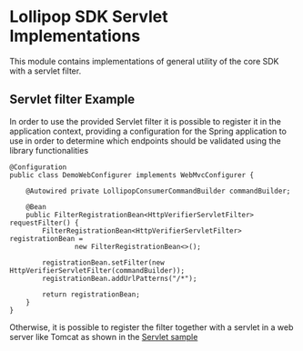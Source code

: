 # Lollipop SDK Servlet Implementations

This module contains implementations of general utility of the core SDK with a servlet filter.

## Servlet filter Example

In order to use the provided Servlet filter it is possible to register it in the application context, providing
a configuration for the Spring application to use in order to determine which endpoints should be validated using
the library functionalities

```
@Configuration
public class DemoWebConfigurer implements WebMvcConfigurer {

    @Autowired private LollipopConsumerCommandBuilder commandBuilder;

    @Bean
    public FilterRegistrationBean<HttpVerifierServletFilter> requestFilter() {
        FilterRegistrationBean<HttpVerifierServletFilter> registrationBean =
                new FilterRegistrationBean<>();

        registrationBean.setFilter(new HttpVerifierServletFilter(commandBuilder));
        registrationBean.addUrlPatterns("/*");

        return registrationBean;
    }
}
```

Otherwise, it is possible to register the filter together with a servlet in a web server like Tomcat as shown in the [Servlet sample](samples/servlet)